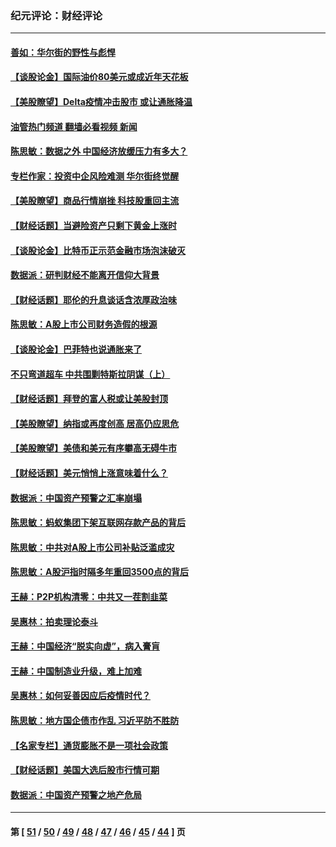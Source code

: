 ### 纪元评论：财经评论
---
#### [善如：华尔街的野性与彪悍](../../pages/nsc1026/n13112664.md?07280330) 
#### [【谈股论金】国际油价80美元或成近年天花板](../../pages/nsc1026/n13108524.md?07280330) 
#### [【美股瞭望】Delta疫情冲击股市 或让通胀降温](../../pages/nsc1026/n13100297.md?07280330) 
#### [油管热门频道 翻墙必看视频 新闻](ok?07280330)
#### [陈思敏：数据之外 中国经济放缓压力有多大？](../../pages/nsc1026/n13085576.md?07280330) 
#### [专栏作家：投资中企风险难测 华尔街终觉醒](../../pages/nsc1026/n13079366.md?07280330) 
#### [【美股瞭望】商品行情崩挫 科技股重回主流](../../pages/nsc1026/n13029798.md?07280330) 
#### [【财经话题】当避险资产只剩下黄金上涨时](../../pages/nsc1026/n12975626.md?07280330) 
#### [【谈股论金】比特币正示范金融市场泡沫破灭](../../pages/nsc1026/n12961769.md?07280330) 
#### [数据派：研判财经不能离开信仰大背景](../../pages/nsc1026/n12932684.md?07280330) 
#### [【财经话题】耶伦的升息谈话含浓厚政治味](../../pages/nsc1026/n12927299.md?07280330) 
#### [陈思敏：A股上市公司财务造假的根源](../../pages/nsc1026/n11229323.md?07280330) 
#### [【谈股论金】巴菲特也说通胀来了](../../pages/nsc1026/n12922463.md?07280330) 
#### [不只弯道超车 中共围剿特斯拉阴谋（上）](../../pages/nsc1026/n12919595.md?07280330) 
#### [【财经话题】拜登的富人税或让美股封顶](../../pages/nsc1026/n12899125.md?07280330) 
#### [【美股瞭望】纳指或再度创高 居高仍应思危](../../pages/nsc1026/n12878350.md?07280330) 
#### [【美股瞭望】美债和美元有序攀高无碍牛市](../../pages/nsc1026/n12844459.md?07280330) 
#### [【财经话题】美元悄悄上涨意味着什么？](../../pages/nsc1026/n12798222.md?07280330) 
#### [数据派：中国资产预警之汇率崩塌](../../pages/nsc1026/n12774242.md?07280330) 
#### [陈思敏：蚂蚁集团下架互联网存款产品的背后](../../pages/nsc1026/n12719862.md?07280330) 
#### [陈思敏：中共对A股上市公司补贴泛滥成灾](../../pages/nsc1026/n12713263.md?07280330) 
#### [陈思敏：A股沪指时隔多年重回3500点的背后](../../pages/nsc1026/n12675538.md?07280330) 
#### [王赫：P2P机构清零：中共又一茬割韭菜](../../pages/nsc1026/n12614544.md?07280330) 
#### [吴惠林：拍卖理论泰斗](../../pages/nsc1026/n12591360.md?07280330) 
#### [王赫：中国经济“脱实向虚”，病入膏肓](../../pages/nsc1026/n12564946.md?07280330) 
#### [王赫：中国制造业升级，难上加难](../../pages/nsc1026/n12559461.md?07280330) 
#### [吴惠林：如何妥善因应后疫情时代？](../../pages/nsc1026/n12553885.md?07280330) 
#### [陈思敏：地方国企债市作乱 习近平防不胜防](../../pages/nsc1026/n12553384.md?07280330) 
#### [【名家专栏】通货膨胀不是一项社会政策](../../pages/nsc1026/n12528711.md?07280330) 
#### [【财经话题】美国大选后股市行情可期](../../pages/nsc1026/n12514949.md?07280330) 
#### [数据派：中国资产预警之地产危局](../../pages/nsc1026/n12490884.md?07280330) 

---
#### 第 [ [51](./51.md?07280330) / [50](./50.md?07280330) / [49](./49.md?07280330) / [48](./48.md?07280330) / [47](./47.md?07280330) / [46](./46.md?07280330) / [45](./45.md?07280330) / [44](./44.md?07280330) ] 页
